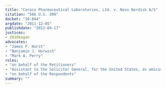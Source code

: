 ```yaml
---
title: "Caraco Pharmaceutical Laboratories, Ltd. v. Novo Nordisk A/S"
citation: "566 U.S. 399"
docket: "10-844"
argdate: "2011-12-05"
publishdate: "2012-04-17"
justices:
- 2010kagan
advocates:
- "James F. Hurst"
- "Benjamin J. Horwich"
- "Mark A. Perry"
roles:
- "on behalf of the Petitioners"
- "Assistant to the Solicitor General, for the United States, as amicus curiae, supporting the Petitioners"
- "on behalf of the Respondents"
summary: ""
---
```


